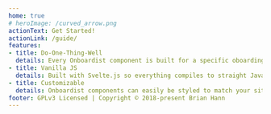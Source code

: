 ```yaml
---
home: true
# heroImage: /curved_arrow.png
actionText: Get Started!
actionLink: /guide/
features:
- title: Do-One-Thing-Well
  details: Every Onboardist component is built for a specific oboarding task, and tailored to make the experience enjoyable for users. Components can be used together for specific use cases.
- title: Vanilla JS
  details: Built with Svelte.js so everything compiles to straight JavaScript. Use it in every framework, or no framework!
- title: Customizable
  details: Onboardist components can easily be styled to match your site.
footer: GPLv3 Licensed | Copyright © 2018-present Brian Hann
---
```

